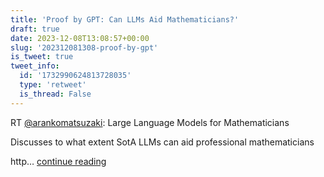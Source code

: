 ```yaml
---
title: 'Proof by GPT: Can LLMs Aid Mathematicians?'
draft: true
date: 2023-12-08T13:08:57+00:00
slug: '202312081308-proof-by-gpt'
is_tweet: true
tweet_info:
  id: '1732990624813728035'
  type: 'retweet'
  is_thread: False
---
```




RT [@arankomatsuzaki](https://x.com/arankomatsuzaki): Large Language Models for Mathematicians

Discusses to what extent SotA LLMs can aid professional mathematicians

http… [continue reading](https://x.com/sytelus/status/1732990624813728035)
